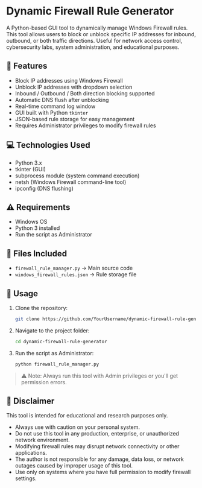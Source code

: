 # Dynamic Firewall Rule Generator

A Python-based GUI tool to dynamically manage Windows Firewall rules.  
This tool allows users to block or unblock specific IP addresses for inbound, outbound, or both traffic directions. Useful for network access control, cybersecurity labs, system administration, and educational purposes.

## 🔧 Features

- Block IP addresses using Windows Firewall
- Unblock IP addresses with dropdown selection
- Inbound / Outbound / Both direction blocking supported
- Automatic DNS flush after unblocking
- Real-time command log window
- GUI built with Python `tkinter`
- JSON-based rule storage for easy management
- Requires Administrator privileges to modify firewall rules

## 💻 Technologies Used

- Python 3.x
- tkinter (GUI)
- subprocess module (system command execution)
- netsh (Windows Firewall command-line tool)
- ipconfig (DNS flushing)

## ⚠ Requirements

- Windows OS
- Python 3 installed
- Run the script as Administrator

## 📂 Files Included

- `firewall_rule_manager.py` → Main source code
- `windows_firewall_rules.json` → Rule storage file

## 🚀 Usage

1. Clone the repository:
    ```bash
    git clone https://github.com/YourUsername/dynamic-firewall-rule-generator.git
    ```
2. Navigate to the project folder:
    ```bash
    cd dynamic-firewall-rule-generator
    ```
3. Run the script as Administrator:
    ```bash
    python firewall_rule_manager.py
    ```

> ⚠ Note: Always run this tool with Admin privileges or you'll get permission errors.


## 📌 Disclaimer

This tool is intended for educational and research purposes only.

- Always use with caution on your personal system.
- Do not use this tool in any production, enterprise, or unauthorized network environment.
- Modifying firewall rules may disrupt network connectivity or other applications.
- The author is not responsible for any damage, data loss, or network outages caused by improper usage of this tool.
- Use only on systems where you have full permission to modify firewall settings.
